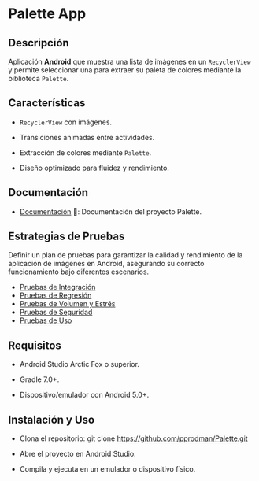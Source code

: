 
# Palette App

## Descripción
Aplicación **Android** que muestra una lista de imágenes en un `RecyclerView` y permite seleccionar una para extraer su paleta de colores mediante la biblioteca `Palette`.

## Características

- `RecyclerView` con imágenes.

- Transiciones animadas entre actividades.

- Extracción de colores mediante `Palette`.

- Diseño optimizado para fluidez y rendimiento.

## Documentación
- [Documentación](./DOCUMENTACION.md) 📖: Documentación del proyecto Palette.

## Estrategias de Pruebas
Definir un plan de pruebas para garantizar la calidad y rendimiento de la aplicación de imágenes en Android, asegurando su correcto funcionamiento bajo diferentes escenarios.

- [Pruebas de Integración](./PRUEBAS_INTEGRACION.md)
- [Pruebas de Regresión](./PRUEBAS_REGRESION.md)
- [Pruebas de Volumen y Estrés](./PRUEBAS_VOLUMEN_ESTRES.md)
- [Pruebas de Seguridad](./PRUEBAS_SEGURIDAD.md)
- [Pruebas de Uso](./PRUEBAS_USO.md)

## Requisitos

- Android Studio Arctic Fox o superior.

- Gradle 7.0+.

- Dispositivo/emulador con Android 5.0+.

## Instalación y Uso

- Clona el repositorio: git clone https://github.com/pprodman/Palette.git

- Abre el proyecto en Android Studio.

- Compila y ejecuta en un emulador o dispositivo físico.
